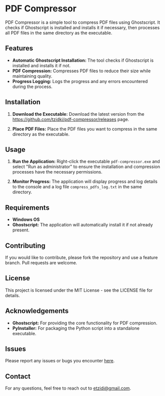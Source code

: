 # PDF Compressor

PDF Compressor is a simple tool to compress PDF files using Ghostscript. It checks if Ghostscript is installed and installs it if necessary, then processes all PDF files in the same directory as the executable.

## Features
- **Automatic Ghostscript Installation:** The tool checks if Ghostscript is installed and installs it if not.
- **PDF Compression:** Compresses PDF files to reduce their size while maintaining quality.
- **Progress Logging:** Logs the progress and any errors encountered during the process.

## Installation

1. **Download the Executable:**
   Download the latest version from the https://github.com/tzidki/pdf-compressor/releases page.

2. **Place PDF Files:**
   Place the PDF files you want to compress in the same directory as the executable.

## Usage

1. **Run the Application:**
   Right-click the executable `pdf-compressor.exe` and select "Run as administrator" to ensure the installation and compression processes have the necessary permissions.

2. **Monitor Progress:**
   The application will display progress and log details to the console and a log file `compress_pdfs_log.txt` in the same directory.

## Requirements

- **Windows OS**
- **Ghostscript:** The application will automatically install it if not already present.

## Contributing

If you would like to contribute, please fork the repository and use a feature branch. Pull requests are welcome.

## License

This project is licensed under the MIT License - see the LICENSE file for details.

## Acknowledgements

- **Ghostscript:** For providing the core functionality for PDF compression.
- **PyInstaller:** For packaging the Python script into a standalone executable.

## Issues

Please report any issues or bugs you encounter [here](https://github.com/tzidki/pdf-compressor/issues).

## Contact

For any questions, feel free to reach out to etzidi@gmail.com.
